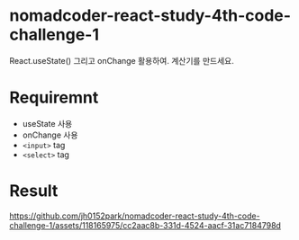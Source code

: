 # nomadcoder-react-study-4th-code-challenge-1
React.useState() 그리고 onChange 활용하여. 계산기를 만드세요.

# Requiremnt 

- useState 사용
- onChange 사용
- `<input>` tag
- `<select>` tag

# Result

https://github.com/jh0152park/nomadcoder-react-study-4th-code-challenge-1/assets/118165975/cc2aac8b-331d-4524-aacf-31ac7184798d

